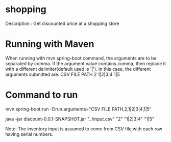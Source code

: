# shopping
   Description : 
      Get discounted price at a shopping store

# Running with Maven
  When running with mvn spring-boot command, the arguments are to be separated by comma.
  If the argument value contains comma, then replace it with a different delimiter(default used is '|').
  In this case, the different arguments submitted are:
      CSV FILE PATH
      2
      1|2|3|4
      1|5
  
# Command to run
mvn spring-boot:run -Drun.arguments="CSV FILE PATH,2,1|2|3|4,1|5"

java -jar discount-0.0.1-SNAPSHOT.jar "../input.csv" "2" "1|2|3|4" "1|5"

Note: The inventory input is assumed to come from CSV file with each row having serial numbers.

